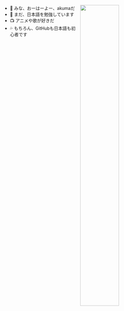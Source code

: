 [<img align="right" width="50%" src="https://github-readme-stats-ouuan.vercel.app/api?username=giegieSong&theme=dark&show_icons=true">](https://metrics.lecoq.io/ouuan?template=classic)

- 👋 みな、おーはーよー、akumaだ
- 📖 まだ、日本語を勉強しています
- 📺 アニメや歌が好きだ
- 💦 もちろん、GitHubも日本語も初心者です


                    
<!--左边的卡片-->
<!---
<img align="" src="https://github-readme-stats.vercel.app/api/top-langs?username=giegieSong&layout=compact"/>
<a href="https://github.com/anuraghazra/github-readme-stats">
  <img align="right" style="max-width: 90%;" src="https://github-readme-stats.vercel.app/api?username=akuma&show_icons=true&theme=tokyonight" />
</a>
--->
<!---
giegieSong/giegieSong is a ✨ special ✨ repository because its `README.md` (this file) appears on your GitHub profile.
You can click the Preview link to take a look at your changes.
--->
